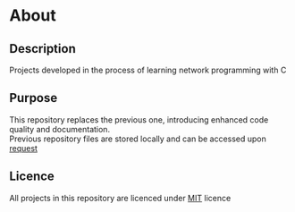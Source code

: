 # About

## Description
Projects developed in the process of learning network programming with C

## Purpose
This repository replaces the previous one, introducing enhanced code quality and documentation.  
Previous repository files are stored locally and can be accessed upon [request](https://t.me/dsu_enjoyer)

## Licence
All projects in this repository are licenced under [MIT](https://github.com/semyonnadutkin/c-network-programming/blob/main/LICENCE.md) licence
